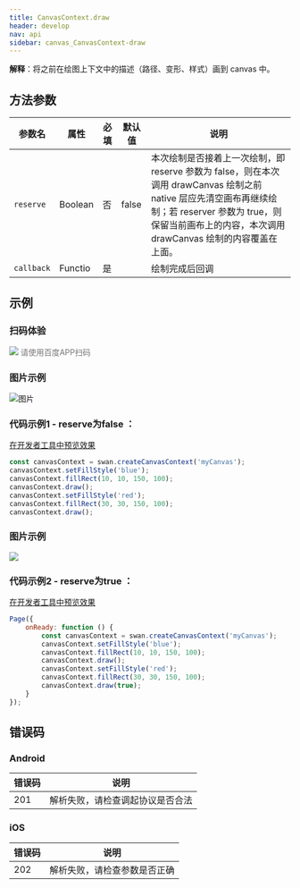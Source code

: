 ```yaml
---
title: CanvasContext.draw
header: develop
nav: api
sidebar: canvas_CanvasContext-draw
---
```

 


**解释**：将之前在绘图上下文中的描述（路径、变形、样式）画到 canvas 中。

 
## 方法参数 

 
|参数名|属性|必填|默认值|说明|
|----|----|----|---|---|
| `reserve`|Boolean|否|false|本次绘制是否接着上一次绘制，即 reserve 参数为 false，则在本次调用 drawCanvas 绘制之前 native 层应先清空画布再继续绘制；若 reserver 参数为 true，则保留当前画布上的内容，本次调用 drawCanvas 绘制的内容覆盖在上面。|
| `callback`|Functio|是|| 绘制完成后回调 |
## 示例

 
### 扫码体验

<div class='scan-code-container'>
    <img src="https://b.bdstatic.com/miniapp/assets/images/doc_demo/pages_createCanvasContext.png" class="demo-qrcode-image" />
    <font color=#777 12px>请使用百度APP扫码</font>
</div>

###  图片示例  
![图片](../../../../img/api/canvas/draw1.png)

###  代码示例1 - reserve为false ：

<a href="swanide://fragment/408aa17bb845b0a6d87ee5b5a13dc26e1574532413473" title="在开发者工具中预览效果" target="_self">在开发者工具中预览效果</a>

```js
const canvasContext = swan.createCanvasContext('myCanvas');
canvasContext.setFillStyle('blue');
canvasContext.fillRect(10, 10, 150, 100);
canvasContext.draw();
canvasContext.setFillStyle('red');
canvasContext.fillRect(30, 30, 150, 100);
canvasContext.draw();
```
 
###  图片示例  
<div class="m-doc-custom-examples">
    <div class="m-doc-custom-examples-correct">
        <img src="https://b.bdstatic.com/miniapp/images/draw.png">
    </div>
    <div class="m-doc-custom-examples-correct">
        <img src=" ">
    </div>
    <div class="m-doc-custom-examples-correct">
        <img src=" ">
    </div>
</div>


###  代码示例2 - reserve为true ：

<a href="swanide://fragment/c644a427f48dbe93e232dabea0b3bc701574933246460" title="在开发者工具中预览效果" target="_self">在开发者工具中预览效果</a>

```js
Page({
    onReady: function () {
        const canvasContext = swan.createCanvasContext('myCanvas');
        canvasContext.setFillStyle('blue');
        canvasContext.fillRect(10, 10, 150, 100);
        canvasContext.draw();
        canvasContext.setFillStyle('red');
        canvasContext.fillRect(30, 30, 150, 100);
        canvasContext.draw(true);
    }
});
```


##  错误码
###  Android

|错误码|说明|
|--|--|
|201|解析失败，请检查调起协议是否合法|

###  iOS

|错误码|说明|
|--|--|
|202|解析失败，请检查参数是否正确      |

